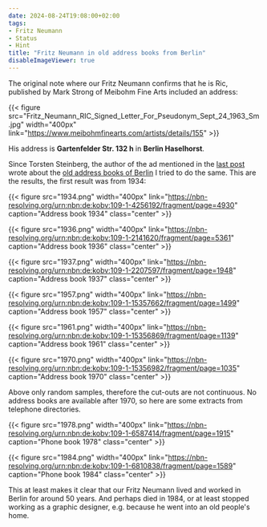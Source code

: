 ```yaml
---
date: 2024-08-24T19:08:00+02:00
tags:
- Fritz Neumann
- Status
- Hint
title: "Fritz Neumann in old address books from Berlin"
disableImageViewer: true
---
```


The original note where our Fritz Neumann confirms that he is Ric, published by Mark Strong of Meibohm Fine Arts included an address:

{{< figure src="Fritz_Neumann_RIC_Signed_Letter_For_Pseudonym_Sept_24_1963_Sm.jpg" width="400px" link="https://www.meibohmfinearts.com/artists/details/155" >}}

His address is **Gartenfelder Str. 132 h** in **Berlin Haselhorst**.

Since Torsten Steinberg, the author of the ad mentioned in the [last post](/post/fritz-neumann-watercolour-paintings/) wrote about the [old address books of Berlin](https://digital.zlb.de/viewer/berliner-adressbuecher/) I tried to do the same. This are the results, the first result was from 1934:

{{< figure src="1934.png" width="400px" link="https://nbn-resolving.org/urn:nbn:de:kobv:109-1-4256192/fragment/page=4930" caption="Address book 1934" class="center" >}}

{{< figure src="1936.png" width="400px" link="https://nbn-resolving.org/urn:nbn:de:kobv:109-1-2141620/fragment/page=5361" caption="Address book 1936" class="center" >}}

{{< figure src="1937.png" width="400px" link="https://nbn-resolving.org/urn:nbn:de:kobv:109-1-2207597/fragment/page=1948" caption="Address book 1937" class="center" >}}

{{< figure src="1957.png" width="400px" link="https://nbn-resolving.org/urn:nbn:de:kobv:109-1-15357662/fragment/page=1499" caption="Address book 1957" class="center" >}}

{{< figure src="1961.png" width="400px" link="https://nbn-resolving.org/urn:nbn:de:kobv:109-1-15356869/fragment/page=1139" caption="Address book 1961" class="center" >}}

{{< figure src="1970.png" width="400px" link="https://nbn-resolving.org/urn:nbn:de:kobv:109-1-15356982/fragment/page=1035" caption="Address book 1970" class="center" >}}

Above only random samples, therefore the cut-outs are not continuous. No address books are available after 1970, so here are some extracts from telephone directories.

{{< figure src="1978.png" width="400px" link="https://nbn-resolving.org/urn:nbn:de:kobv:109-1-6587414/fragment/page=1915" caption="Phone book 1978" class="center" >}}

{{< figure src="1984.png" width="400px" link="https://nbn-resolving.org/urn:nbn:de:kobv:109-1-6810838/fragment/page=1589" caption="Phone book 1984" class="center" >}}

This at least makes it clear that our Fritz Neumann lived and worked in Berlin for around 50 years. And perhaps died in 1984, or at least stopped working as a graphic designer, e.g. because he went into an old people's home.
